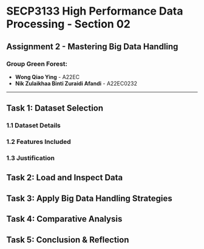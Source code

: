 <h1>SECP3133 High Performance Data Processing - Section 02</h1>

<h2>Assignment 2 - Mastering Big Data Handling</h2>

<h3>Group Green Forest:</h3>
<ul>
<li><strong>Wong Qiao Ying</strong> - A22EC</li>
<li><strong>Nik Zulaikhaa Binti Zuraidi Afandi</strong> - A22EC0232</li>
</ul>

<hr>

<h2>Task 1: Dataset Selection</h2>

### 1.1 Dataset Details


### 1.2 Features Included



### 1.3 Justification


<h2>Task 2: Load and Inspect Data</h2>


<h2>Task 3: Apply Big Data Handling Strategies</h2>

<h2>Task 4: Comparative Analysis</h2>

<h2>Task 5: Conclusion & Reflection</h2>

